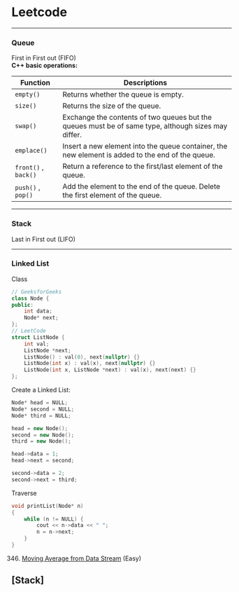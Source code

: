 # Leetcode

---

### Queue
First in First out (FIFO)  
__C++ basic operations:__  

| Function  | Descriptions |
| --------- | --- |
| `empty()` | Returns whether the queue is empty. |
| `size()`  | Returns the size of the queue. |
| `swap()`  | Exchange the contents of two queues but the queues must be of same type, although sizes may differ. |
| `emplace()` | Insert a new element into the queue container, the new element is added to the end of the queue. |
| `front()` , `back()` | Return a reference to the first/last element of the queue. |
| `push()` , `pop()` | Add the element to the end of the queue. Delete the first element of the queue. |

---

### Stack
Last in First out (LIFO)

---

### Linked List
Class
```c++
// GeeksforGeeks
class Node {
public:
    int data;
    Node* next;
};
// LeetCode
struct ListNode {
    int val;
    ListNode *next;
    ListNode() : val(0), next(nullptr) {}
    ListNode(int x) : val(x), next(nullptr) {}
    ListNode(int x, ListNode *next) : val(x), next(next) {}
};
```
Create a Linked List:
```c++
Node* head = NULL;
Node* second = NULL;
Node* third = NULL;

head = new Node();
second = new Node();
third = new Node();

head->data = 1;
head->next = second;

second->data = 2;
second->next = third;
```
Traverse
```c++
void printList(Node* n)
{
    while (n != NULL) {
        cout << n->data << " ";
        n = n->next;
    }
}
```

346. [Moving Average from Data Stream](Questions/346.md) (Easy)

## [Stack]
